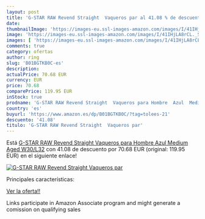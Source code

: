 ```yaml
---
layout: post
title: 'G-STAR RAW Revend Straight  Vaqueros par al 41.08 % de descuento'
date: 
thumbnailImage: 'https://images-eu.ssl-images-amazon.com/images/I/41IHjLA8rCL._SL200_.jpg'
image: 'https://images-eu.ssl-images-amazon.com/images/I/41IHjLA8rCL._SL200_.jpg'
images: [ 'https://images-eu.ssl-images-amazon.com/images/I/41IHjLA8rCL._SL200_.jpg' ]
comments: true
category: ofertas
author: ring
slug: 'B01BGTKB0C-es'
description:
actualPrice: 70.68 EUR
currency: EUR
price: 70.68
comparePrice: 119.95 EUR
inStock: true
prodname: 'G-STAR RAW Revend Straight  Vaqueros para Hombre  Azul  Medium Aged   W30/L32'
country: 'es'
buyurl: 'https://www.amazon.es/dp/B01BGTKB0C/?tag=tolees-21'
descuento: '41.08'
titulo: 'G-STAR RAW Revend Straight  Vaqueros par'
---
```


Está [G-STAR RAW Revend Straight  Vaqueros para Hombre  Azul  Medium Aged   W30/L32](https://www.amazon.es/dp/B01BGTKB0C/?tag=tolees-21) con 41.08 de descuento por 70.68 EUR (original: 119.95 EUR) en el siguiente enlace!

[![G-STAR RAW Revend Straight  Vaqueros par](https://images-eu.ssl-images-amazon.com/images/I/41IHjLA8rCL._SL200_.jpg)](https://www.amazon.es/dp/B01BGTKB0C/?tag=tolees-21)

Principales características:


[Ver la oferta!!](https://www.amazon.es/dp/B01BGTKB0C/?tag=tolees-21)

Links participate in Amazon Associate program and might generate a comission on qualifying sales


